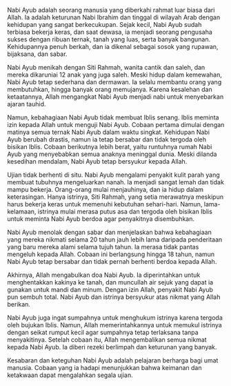 Nabi Ayub adalah seorang manusia yang diberkahi rahmat luar biasa dari Allah. Ia adalah keturunan Nabi Ibrahim dan tinggal di wilayah Arab dengan kehidupan yang sangat berkecukupan. Sejak kecil, Nabi Ayub sudah terbiasa bekerja keras, dan saat dewasa, ia menjadi seorang pengusaha sukses dengan ribuan ternak, tanah yang luas, serta banyak bangunan. Kehidupannya penuh berkah, dan ia dikenal sebagai sosok yang rupawan, bijaksana, dan sabar. 

Nabi Ayub menikah dengan Siti Rahmah, wanita cantik dan saleh, dan mereka dikaruniai 12 anak yang juga saleh. Meski hidup dalam kemewahan, Nabi Ayub tetap sederhana dan dermawan. Ia selalu membantu orang yang membutuhkan, hingga banyak orang memujanya. Karena kesalehan dan ketaatannya, Allah mengangkat Nabi Ayub menjadi nabi untuk menyebarkan ajaran tauhid.

Namun, kebahagiaan Nabi Ayub tidak membuat Iblis senang. Iblis meminta izin kepada Allah untuk menguji Nabi Ayub. Cobaan pertama dimulai dengan matinya semua ternak Nabi Ayub dalam waktu singkat. Kehidupan Nabi Ayub berubah drastis, namun ia tetap bersabar dan tidak tergoda oleh bisikan Iblis. Cobaan berikutnya lebih berat, yaitu runtuhnya rumah Nabi Ayub yang menyebabkan semua anaknya meninggal dunia. Meski dilanda kesedihan mendalam, Nabi Ayub tetap bersyukur kepada Allah.

Ujian tidak berhenti di situ. Nabi Ayub mengalami penyakit kulit parah yang membuat tubuhnya mengeluarkan nanah. Ia menjadi sangat lemah dan tidak mampu bekerja. Orang-orang mulai menjauhinya, dan ia hidup dalam keterasingan. Hanya istrinya, Siti Rahmah, yang setia merawatnya meskipun harus bekerja keras untuk memenuhi kebutuhan sehari-hari. Namun, lama-kelamaan, istrinya mulai merasa putus asa dan tergoda oleh bisikan Iblis untuk meminta Nabi Ayub berdoa agar penyakitnya disembuhkan. 

Nabi Ayub menolak dengan sabar dan menjelaskan bahwa kebahagiaan yang mereka nikmati selama 20 tahun jauh lebih lama daripada penderitaan yang baru mereka alami selama tujuh tahun. Ia merasa tidak pantas mengeluh kepada Allah. Cobaan ini berlangsung hingga 18 tahun, namun Nabi Ayub tetap bersabar dan tidak pernah berhenti berdoa kepada Allah.

Akhirnya, Allah mengabulkan doa Nabi Ayub. Ia diperintahkan untuk menghentakkan kakinya ke tanah, dan muncullah air sejuk yang dapat ia gunakan untuk mandi dan minum. Dengan izin Allah, penyakit Nabi Ayub pun sembuh total. Nabi Ayub dan istrinya bersyukur atas nikmat yang Allah berikan.

Nabi Ayub juga ingat sumpahnya untuk menghukum istrinya karena tergoda oleh bujukan Iblis. Namun, Allah memerintahkannya untuk memukul istrinya dengan seikat rumput kecil agar sumpahnya tetap terlaksana tanpa menyakitinya. Setelah cobaan itu, Allah mengembalikan semua nikmat kepada Nabi Ayub. Ia diberi rezeki berlimpah dan keturunan yang banyak.

Kesabaran dan keteguhan Nabi Ayub adalah pelajaran berharga bagi umat manusia. Cobaan yang ia hadapi menunjukkan bahwa keimanan dan ketakwaan dapat mengalahkan segala ujian.